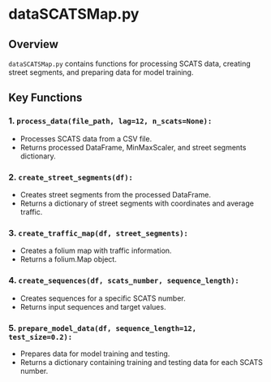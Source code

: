 # dataSCATSMap.py
## Overview
`dataSCATSMap.py` contains functions for processing SCATS data, creating street segments, and preparing data for model training.
## Key Functions

### 1. `process_data(file_path, lag=12, n_scats=None):`

- Processes SCATS data from a CSV file.
- Returns processed DataFrame, MinMaxScaler, and street segments dictionary.

### 2. `create_street_segments(df):`

- Creates street segments from the processed DataFrame.
- Returns a dictionary of street segments with coordinates and average traffic.

### 3. `create_traffic_map(df, street_segments):`

- Creates a folium map with traffic information.
- Returns a folium.Map object.

### 4. `create_sequences(df, scats_number, sequence_length):`

- Creates sequences for a specific SCATS number.
- Returns input sequences and target values.

### 5. `prepare_model_data(df, sequence_length=12, test_size=0.2):`

- Prepares data for model training and testing.
- Returns a dictionary containing training and testing data for each SCATS number.